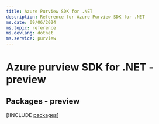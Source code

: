 ```yaml
---
title: Azure Purview SDK for .NET
description: Reference for Azure Purview SDK for .NET
ms.date: 09/06/2024
ms.topic: reference
ms.devlang: dotnet
ms.service: purview
---
```

# Azure purview SDK for .NET - preview
## Packages - preview
[!INCLUDE [packages](purview-index.md)]